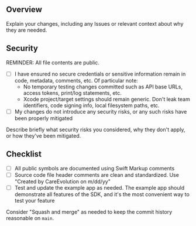 ## Overview

Explain your changes, including any Issues or relevant context about why they are needed.

## Security

REMINDER: All file contents are public.

- [ ] I have ensured no secure credentials or sensitive information remain in code, metadata, comments, etc. Of particular note:
    - No temporary testing changes committed such as API base URLs, access tokens, print/log statements, etc.
    - Xcode project/target settings should remain generic. Don't leak team identifiers, code signing info, local filesystem paths, etc.
- [ ] My changes do not introduce any security risks, or any such risks have been properly mitigated

Describe briefly what security risks you considered, why they don't apply, or how they've been mitigated.

## Checklist

- [ ] All public symbols are documented using Swift Markup comments
- [ ] Source code file header comments are clean and standardized. Use "Created by CareEvolution on m/dd/yy"
- [ ] Test and update the example app as needed. The example app should demonstrate all features of the SDK, and it's the most convenient way to test your feature

Consider "Squash and merge" as needed to keep the commit history reasonable on `main`.
